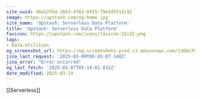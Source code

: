 ```yaml
---
site_uuid: d8a52fb4-26b3-4f63-8915-79e2d5512c92
image: https://upstash.com/og-home.jpg
site_name: 'Upstash: Serverless Data Platform'
title: 'Upstash: Serverless Data Platform'
favicon: https://upstash.com/icons/favicon-32x32.png
tags:
- Data-Utilities
og_screenshot_url: https://og-screenshots-prod.s3.amazonaws.com/1366x768/80/false/21c36a6ace2468d35f42ec70c5d444375969f2e50d7361e22dd238059551a448.jpeg
jina_last_request: '2025-03-09T06:45:07.148Z'
jina_error: "Error occurred"
og_last_fetch: '2025-03-07T05:19:01.831Z'
date_modified: 2025-03-24
---
```



[[Serverless]]
